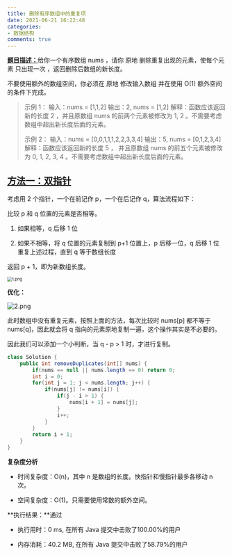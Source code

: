 ```yaml
---
title: 删除有序数组中的重复项
date: 2021-06-21 16:22:48
categories:
- 数据结构
comments: true
---
```


[**题目描述：**](https://leetcode-cn.com/problems/remove-duplicates-from-sorted-array/)给你一个有序数组 nums ，请你 原地 删除重复出现的元素，使每个元素 只出现一次 ，返回删除后数组的新长度。

不要使用额外的数组空间，你必须在 原地 修改输入数组 并在使用 O(1) 额外空间的条件下完成。

<!-- more -->

> 示例 1：
> 输入：nums = [1,1,2]
> 输出：2, nums = [1,2]
> 解释：函数应该返回新的长度 2 ，并且原数组 nums 的前两个元素被修改为 1, 2 。不需要考虑数组中超出新长度后面的元素。
> 
> 示例 2：
> 输入：nums = [0,0,1,1,1,2,2,3,3,4]
> 输出：5, nums = [0,1,2,3,4]
> 解释：函数应该返回新的长度 5 ， 并且原数组 nums 的前五个元素被修改为 0, 1, 2, 3, 4 。不需要考虑数组中超出新长度后面的元素。



## [方法一：双指针](https://leetcode-cn.com/problems/remove-duplicates-from-sorted-array/solution/shuang-zhi-zhen-shan-chu-zhong-fu-xiang-dai-you-hu/)

考虑用 2 个指针，一个在前记作 p，一个在后记作 q，算法流程如下：

比较 p 和 q 位置的元素是否相等。

1. 如果相等，q 后移 1 位

2. 如果不相等，将 q 位置的元素复制到 p+1 位置上，p 后移一位，q 后移 1 位
   重复上述过程，直到 q 等于数组长度

返回 p + 1，即为新数组长度。

<img src="https://pic.leetcode-cn.com/0039d16b169059e8e7f998c618b6c2b269c2d95b02f43415350bde1f661e503a-1.png" alt="1.png" style="zoom:67%;" />

**优化：**

![2.png](https://pic.leetcode-cn.com/06e80bea0bfa0dadc6891407a237fef245f950cab74d050027ac3beecb65d778-2.png)

此时数组中没有重复元素，按照上面的方法，每次比较时 nums[p] 都不等于 nums[q]，因此就会将 q 指向的元素原地复制一遍，这个操作其实是不必要的。

因此我们可以添加一个小判断，当 q - p > 1 时，才进行复制。

```java
class Solution {
    public int removeDuplicates(int[] nums) {
        if(nums == null || nums.length == 0) return 0;
        int i = 0;
        for(int j = 1; j < nums.length; j++) {
            if(nums[j] != nums[i]) {
                if(j - i > 1) {
                    nums[i + 1] = nums[j];
                }
                i++;
            }
        }
        return i + 1;
    }
}
```

**复杂度分析**

- 时间复杂度：O(n)，其中 n 是数组的长度。快指针和慢指针最多各移动 n 次。

- 空间复杂度：O(1)。只需要使用常数的额外空间。

**执行结果：**通过

- 执行用时：0 ms, 在所有 Java 提交中击败了100.00%的用户

- 内存消耗：40.2 MB, 在所有 Java 提交中击败了58.79%的用户
